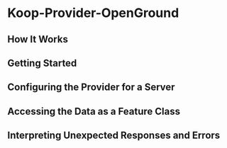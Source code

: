 # Koop-Provider-OpenGround
## How It Works

## Getting Started

## Configuring the Provider for a Server

## Accessing the Data as a Feature Class

## Interpreting Unexpected Responses and Errors